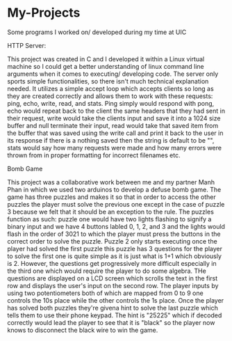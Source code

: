 # My-Projects
Some programs I worked on/ developed during my time at UIC

HTTP Server:

  This project was created in C and I developed it within a Linux virtual machine so I could get a better understanding of linux command line arguments when it comes to executing/ developing code. The server only sports simple functionalities, so there isn't much
  technical explanation needed. It utilizes a simple accept loop which accepts clients so long as they are created correctly and allows them to work with these requests: ping, echo, write, read, and stats. Ping simply would respond with pong, echo would repeat back
  to the client the same headers that they had sent in their request, write would take the clients input and save it into a 1024 size buffer and null terminate their input, read would take that saved item from the buffer that was saved using the write call and print it
  back to the user in its response if there is a nothing saved then the string is default to be "<empty>", stats would say how many requests were made and how many errors were thrown from in proper formatting for incorrect filenames etc.

Bomb Game

  This project was a collaborative work between me and my partner Manh Phan in which we used two arduinos to develop a defuse bomb game. The game has three puzzles and makes it so that in order to access the other puzzles the player must solve the previous one except
  in the case of puzzle 3 because we felt that it should be an exception to the rule. The puzzles function as such: puzzle one would have two lights flashing to signify a binary input and we have 4 buttons labled 0, 1, 2, and 3 and the lights would flash in the order
  of 3021 to which the player must press the  buttons in the correct order to solve the puzzle. Puzzle 2 only starts executing once the player had solved the first puzzle this puzzle has 3 questions for the player to solve the first one is quite simple as it is just
  what is 1+1 which obviously is 2. However, the questions get progressively more difficult especially in the third one which would require the player to do some algebra. THe questions are displayed on a LCD screen which scrolls the text in the first row and displays
  the user's input on the second row. The player inputs by using two potentiometers both of which are mapped from 0 to 9 one controls the 10s place while the other controls the 1s place. Once the player has solved both puzzles they're givena hint to solve the last
  puzzle which tells them to use their phone keypad. The hint is "25225" which if decoded correctly would lead the player to see that it is "black" so the player now knows to disconnect the black wire to win the game.


